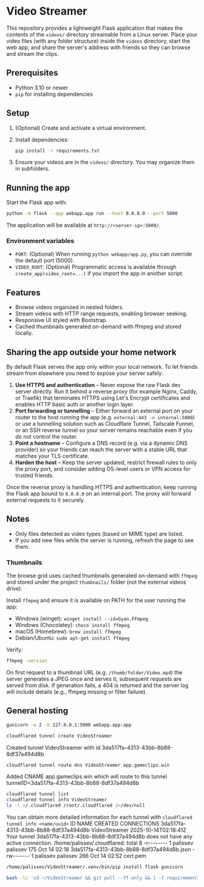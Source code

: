# Video Streamer

This repository provides a lightweight Flask application that makes the contents of the `videos/` directory streamable from a Linux server. Place your video files (with any folder structure) inside the `videos` directory, start the web app, and share the server's address with friends so they can browse and stream the clips.

## Prerequisites

* Python 3.10 or newer
* `pip` for installing dependencies

## Setup

1. (Optional) Create and activate a virtual environment.
2. Install dependencies:

   ```bash
   pip install -r requirements.txt
   ```
3. Ensure your videos are in the `videos/` directory. You may organize them in subfolders.

## Running the app

Start the Flask app with:

```bash
python -m flask --app webapp.app run --host 0.0.0.0 --port 5000
```

The application will be available at `http://<server-ip>:5000/`.

### Environment variables

* `PORT`: (Optional) When running `python webapp/app.py`, you can override the default port (5000).
* `VIDEO_ROOT`: (Optional) Programmatic access is available through `create_app(video_root=...)` if you import the app in another script.

## Features

* Browse videos organized in nested folders.
* Stream videos with HTTP range requests, enabling browser seeking.
* Responsive UI styled with Bootstrap.
* Cached thumbnails generated on-demand with ffmpeg and stored locally.

## Sharing the app outside your home network

By default Flask serves the app only within your local network. To let friends stream from elsewhere you need to expose your server safely:

1. **Use HTTPS and authentication** – Never expose the raw Flask dev server directly. Run it behind a reverse proxy (for example Nginx, Caddy, or Traefik) that terminates HTTPS using Let's Encrypt certificates and enables HTTP basic auth or another login layer.
2. **Port forwarding or tunnelling** – Either forward an external port on your router to the host running the app (e.g. `external:443 -> internal:5000`) or use a tunnelling solution such as Cloudflare Tunnel, Tailscale Funnel, or an SSH reverse tunnel so your server remains reachable even if you do not control the router.
3. **Point a hostname** – Configure a DNS record (e.g. via a dynamic DNS provider) so your friends can reach the server with a stable URL that matches your TLS certificate.
4. **Harden the host** – Keep the server updated, restrict firewall rules to only the proxy port, and consider adding OS-level users or VPN access for trusted friends.

Once the reverse proxy is handling HTTPS and authentication, keep running the Flask app bound to `0.0.0.0` on an internal port. The proxy will forward external requests to it securely.

## Notes

* Only files detected as video types (based on MIME type) are listed.
* If you add new files while the server is running, refresh the page to see them.

### Thumbnails

The browse grid uses cached thumbnails generated on-demand with `ffmpeg` and stored under the project `thumbnails/` folder (not the external videos drive).

Install `ffmpeg` and ensure it is available on PATH for the user running the app:

- Windows (winget): `winget install --id=Gyan.FFmpeg`
- Windows (Chocolatey): `choco install ffmpeg`
- macOS (Homebrew): `brew install ffmpeg`
- Debian/Ubuntu: `sudo apt-get install ffmpeg`

Verify:

```bash
ffmpeg -version
```

On first request to a thumbnail URL (e.g. `/thumb/folder/Video.mp4`) the server generates a JPEG once and serves it; subsequent requests are served from disk. If generation fails, a 404 is returned and the server log will include details (e.g., ffmpeg missing or filter failure).





## General hosting
```bash
gunicorn -w 2 -b 127.0.0.1:5000 webapp.app:app
```

```bash
cloudflared tunnel create VideoStreamer
```
Created tunnel VideoStreamer with id 3da517fa-4313-43bb-8b88-8df37a494d8b

```bash
cloudflared tunnel route dns VideoStreamer app.gameclips.win
```
Added CNAME app.gameclips.win which will route to this tunnel tunnelID=3da517fa-4313-43bb-8b88-8df37a494d8b

```bash
cloudflared tunnel list
cloudflared tunnel info VideoStreamer
ls -l ~/.cloudflared /root/.cloudflared 2>/dev/null
```
You can obtain more detailed information for each tunnel with `cloudflared tunnel info <name/uuid>`
ID                                   NAME          CREATED              CONNECTIONS
3da517fa-4313-43bb-8b88-8df37a494d8b VideoStreamer 2025-10-14T02:18:41Z
Your tunnel 3da517fa-4313-43bb-8b88-8df37a494d8b does not have any active connection.
/home/palissev/.cloudflared:
total 8
-r-------- 1 palissev palissev 175 Oct 14 02:18 3da517fa-4313-43bb-8b88-8df37a494d8b.json
-rw------- 1 palissev palissev 266 Oct 14 02:52 cert.pem

```bash
/home/palissev/VideoStreamer/.venv/bin/pip install flask gunicorn
```

```bash
bash -lc 'cd ~/VideoStreamer && git pull --ff-only && [ -f requirements.txt ] && /home/palissev/VideoStreamer/.venv/bin/pip install -r requirements.txt || true && sudo systemctl restart flask-gunicorn && systemctl status --no-pager --lines=3 flask-gunicorn'
```
